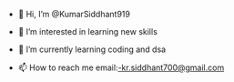 - 👋 Hi, I’m @KumarSiddhant919
- 👀 I’m interested in learning new skills
- 🌱 I’m currently learning coding and dsa

- 📫 How to reach me email:-kr.siddhant700@gmail.com

<!---
KumarSiddhant919/KumarSiddhant919 is a ✨ special ✨ repository because its `README.md` (this file) appears on your GitHub profile.
You can click the Preview link to take a look at your changes.
--->
